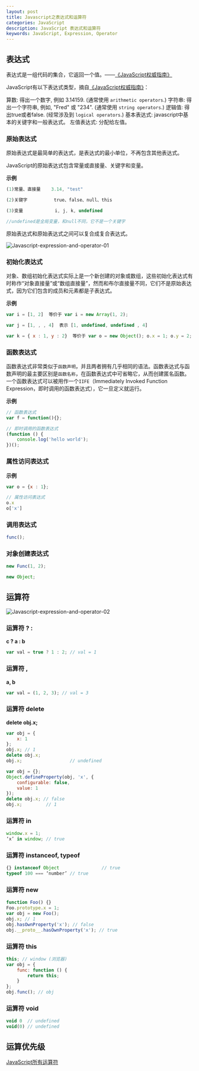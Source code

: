 ```yaml
---
layout: post
title: Javascript之表达式和运算符
categories: JavaScript
description: JavaScript 表达式和运算符
keywords: JavaScript, Expression, Operator
---
```


## 表达式

表达式是一组代码的集合，它返回一个值。——[《JavaScript权威指南》](https://developer.mozilla.org/zh-CN/docs/Web/JavaScript/Guide/Expressions_and_Operators#%E8%A1%A8%E8%BE%BE%E5%BC%8F)

JavaScript有以下表达式类型，摘自[《JavaScript权威指南》](https://developer.mozilla.org/zh-CN/docs/Web/JavaScript/Guide/Expressions_and_Operators#%E8%A1%A8%E8%BE%BE%E5%BC%8F)：

算数: 得出一个数字, 例如 3.14159. (通常使用 `arithmetic operators`.)
字符串: 得出一个字符串, 例如, "Fred" 或 "234". (通常使用 `string operators`.)
逻辑值: 得出true或者false. (经常涉及到 `logical operators`.)
基本表达式: javascript中基本的关键字和一般表达式。
左值表达式: 分配给左值。


### 原始表达式

原始表达式是最简单的表达式，是表达式的最小单位，不再包含其他表达式。

JavaScript的原始表达式包含常量或直接量、关键字和变量。

**示例**
```javascript
(1)常量、直接量    3.14, "test"

(2)关键字          true、false、null、this

(3)变量            i, j, k, undefined  

//undefined是全局变量，和null不同，它不是一个关键字
```
原始表达式和原始表达式之间可以复合成复合表达式。

![Javascript-expression-and-operator-01](https://raw.githubusercontent.com/qinbin52qiul/MarkdownPhotos/master/Javascript/Javascript-Data-Type/Javascript-expression-and-operator-01.png)

### 初始化表达式

对象、数组初始化表达式实际上是一个新创建的对象或数组，这些初始化表达式有时称作“对象直接量”或“数组直接量”，然而和布尔直接量不同，它们不是原始表达式，因为它们包含的成员和元素都是子表达式。

**示例**
```javascript
var i = [1, 2]  等价于 var i = new Array(1, 2);

var j = [1, , , 4]  表示 [1, undefined, undefined , 4]

var k = { x : 1, y : 2}  等价于 var o = new Object(); o.x = 1; o.y = 2;
```


### 函数表达式

函数表达式非常类似于`函数声明`，并且两者拥有几乎相同的语法。函数表达式与函数声明的最主要区别是`函数名称`，在函数表达式中可省略它，从而创建匿名函数。一个函数表达式可以被用作一个`IIFE`（Immediately Invoked Function Expression，即时调用的函数表达式），它一旦定义就运行。

**示例**

```javascript
// 函数表达式
var f = function(){};

// 即时调用的函数表达式
(function () {
    console.log('hello world');
})();
```

### 属性访问表达式

**示例**

```javascript
var o = {x : 1};

// 属性访问表达式
o.x
o['x']
```


### 调用表达式


```javascript
func();
```

### 对象创建表达式


```javascript
new Func(1, 2);

new Object;
```

## 运算符

![Javascript-expression-and-operator-02](https://raw.githubusercontent.com/qinbin52qiul/MarkdownPhotos/master/Javascript/Javascript-Data-Type/Javascript-expression-and-operator-02.png)


### 运算符 ? :

**c ? a : b**

```javascript
var val = true ? 1 : 2; // val = 1
```
### 运算符 ,

**a, b**
```javascript
var val = (1, 2, 3); // val = 3
```

### 运算符 delete

**delete obj.x;**

```javascript
var obj = {
    x: 1
};
obj.x; // 1
delete obj.x;
obj.x;                  // undefined
```

```javascript
var obj = {};
Object.defineProperty(obj, 'x', {
    configurable: false,
    value: 1
});
delete obj.x; // false
obj.x;         // 1

```

### 运算符 in

```javascript
window.x = 1;
‘x’ in window; // true
```

### 运算符 instanceof, typeof

```javascript
{} instanceof Object                // true
typeof 100 === ‘number’ // true

```
### 运算符 new

```javascript
function Foo() {}
Foo.prototype.x = 1;
var obj = new Foo();
obj.x; // 1
obj.hasOwnProperty('x'); // false
obj.__proto__.hasOwnProperty('x'); // true
```

### 运算符 this

```javascript
this; // window (浏览器)
var obj = {
    func: function () {
        return this;
    }
};
obj.func(); // obj
```
### 运算符 void

```javascript
void 0  // undefined
void(0) // undefined
```


## 运算优先级

[JavaScript所有运算符](https://developer.mozilla.org/zh-CN/docs/Web/JavaScript/Reference/Operators/Operator_Precedence)

